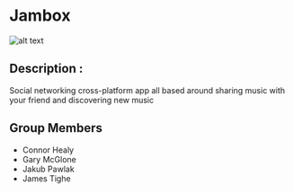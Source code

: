 # Jambox

![alt text][logo]

[logo]: https://firebasestorage.googleapis.com/v0/b/jamboxmusicapp.appspot.com/o/wahay.png?alt=media&token=bdb9b891-1558-48d5-8fb8-abc10e697d4a "Jambox"
## Description :
Social networking cross-platform app all based around sharing music with your friend and discovering new music

## Group Members
* Connor Healy
* Gary McGlone
* Jakub Pawlak
* James Tighe